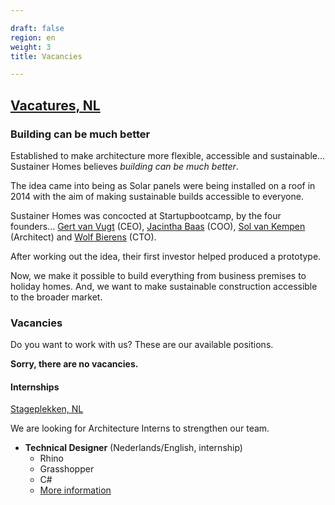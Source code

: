 ```yaml
---

draft: false
region: en
weight: 3
title: Vacancies

---
```


## [Vacatures, NL](https://www.sustainerhomes.nl/over/#vacatures)

### Building can be much better <!--Sustainer Homes-->

Established to make architecture more flexible, accessible and  sustainable... Sustainer Homes believes _building can be much better_.

The idea came into being as Solar panels were being installed on a roof in 2014 with the aim of making sustainable builds accessible to everyone. 

Sustainer Homes was concocted at Startupbootcamp, by the four founders... [Gert van Vugt](https://www.sustainerhomes.nl/over/) (CEO), [Jacintha Baas](https://www.sustainerhomes.nl/over/) (COO), [Sol van Kempen](https://www.sustainerhomes.nl/over/) (Architect) and [Wolf Bierens](https://www.sustainerhomes.nl/over/) (CTO).

After working out the idea, their first investor helped produced a prototype.

Now, we make it possible to build everything from business premises to holiday homes. And, we want to make sustainable construction accessible to the broader market.

### Vacancies <!--Vacancies-->

Do you want to work with us? These are our available positions.

**Sorry, there are no vacancies.**

#### Internships

[Stageplekken, NL](https://www.sustainerhomes.nl/over/#vacatures)

We are looking for Architecture Interns to strengthen our team.

- **Technical Designer** (Nederlands/English, internship)
	- Rhino
	- Grasshopper
	- C#
	- [More information](https://www.sustainerhomes.nl/sustainer-homes-is-looking-for-interns/)
